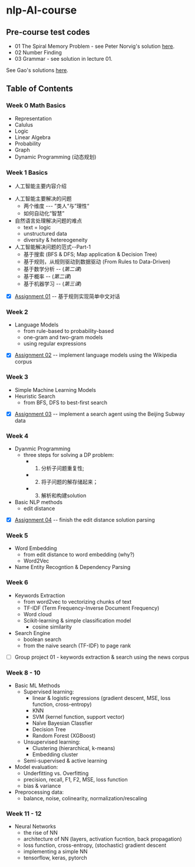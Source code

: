 # nlp-AI-course

## Pre-course test codes
* 01 The Spiral Memory Problem - see Peter Norvig's solution [here](https://github.com/norvig/pytudes/blob/master/ipynb/Advent%202017.ipynb).
* 02 Number Finding
* 03 Grammar - see solution in lecture 01.

See Gao's solutions [here](https://github.com/Artificial-Intelligence-for-NLP-and-CV/jupyters_and_slides/tree/master/2019-spring/programming-ability-testing).

## Table of Contents
### Week 0 Math Basics
* Representation
* Calulus
* Logic
* Linear Algebra
* Probability
* Graph
* Dynamic Programming (动态规划)


### Week 1 Basics
* 人工智能主要内容介绍
+ 人工智能主要解决的问题
    + 两个维度 --- ”类人“与”理性“
    + 如何自动化“智慧”
+ 自然语言处理解决问题的难点
    + text = logic
    + unstructured data
    + diversity & hetereogeneity
+ 人工智能解决问题的范式--Part-1
    + 基于搜索 (BFS & DFS; Map application & Decision Tree)
    + 基于规则，从规则驱动到数据驱动 (From Rules to Data-Driven)
    + 基于数学分析 -- (*第二课*)
    + 基于概率  -- (*第二课*)
    + 基于机器学习 -- (*第三课*)

- [x] [Assignment 01]((https://github.com/xinweixu1/nlp-AI-course/master/L01-Intro-Search-Rules/assignment-01.ipynb)) -- 基于规则实现简单中文对话

### Week 2
+ Language Models
   + from rule-based to probability-based
   + one-gram and two-gram models
   + using regular expressions
- [x] [Assignment 02]((https://github.com/xinweixu1/nlp-AI-course/master/L02-LanguageModels/assignment-02.ipynb)) -- implement language models using the Wikipedia corpus

### Week 3
+ Simple Machine Learning Models
+ Heuristic Search
   + from BFS, DFS to best-first search
- [x] [Assignment 03](https://github.com/xinweixu1/nlp-AI-course/master/L03-MachineLearning-HeuristicSearch/assignment-03.ipynb) -- implement a search agent using the Beijing Subway data


### Week 4
+ Dyanmic Programming
   + three steps for solving a DP problem:
        - 1) 分析子问题重复性;
        - 2) 将子问题的解存储起来；
        - 3) 解析和构建solution
+ Basic NLP methods
   + edit distance
- [x] [Assignment 04](https://github.com/xinweixu1/nlp-AI-course/master/L04-DynamicProgramming-EditDistance/assignment-04.ipynb) -- finish the edit distance solution parsing

### Week 5
+ Word Embedding
    - from edit distance to word embedding (why?)
    - Word2Vec
+ Name Entity Recogntion & Dependency Parsing

### Week 6
+ Keywords Extraction
    - from word2vec to vectorizing chunks of text
    - TF-IDF (Term Frequency-Inverse Document Frequency)
    - Word cloud
    - Scikit-learning & simple classification model
      + cosine similarity
+ Search Engine
   - boolean search
   - from the naive search (TF-IDF) to page rank
+ [ ] Group project 01 - keywords extraction & search using the news corpus

### Week 8 - 10
+ Basic ML Methods
  - Supervised learning:
      + linear & logistic regressions (gradient descent, MSE, loss function, cross-entropy)
      + KNN
      + SVM (kernel function, support vector)
      + Naïve Bayesian Classfier
      + Decision Tree
      + Random Forest (XGBoost)
  - Unsupervised learning:
      + Clustering (hierarchical, k-means)
      + Embedding cluster
  - Semi-supervised & active learning
+ Model evaluation:
  - Underfitting vs. Overfitting
  - precision, recall, F1, F2, MSE, loss function
  - bias & variance
+ Preprocessing data:
  - balance, noise, colinearity, normalization/rescaling

### Week 11 - 12
+ Neural Networks
  - the rise of NN
  - architecture of NN (layers, activation fucntion, back propagation)
  - loss function, cross-entropy, (stochastic) gradient descent
  - implementing a simple NN
  - tensorflow, keras, pytorch
